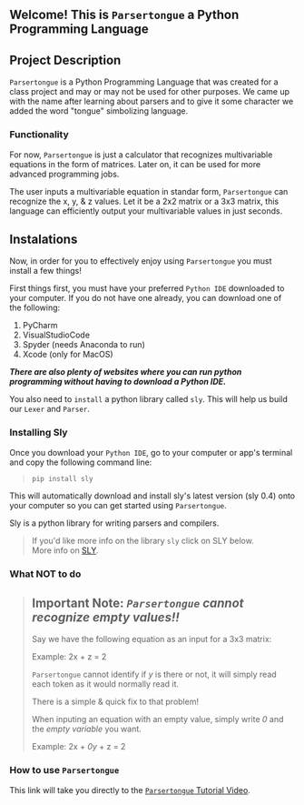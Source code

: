 ## Welcome! This is `Parsertongue` a Python Programming Language

## Project Description
`Parsertongue` is a Python Programming Language that was created for a class project and may or may not be used for other purposes. We came up with the name after learning about parsers and to give it some character we added the word "tongue" simbolizing language.
### Functionality
For now, `Parsertongue` is just a calculator that recognizes multivariable equations in the form of matrices. Later on, it can be used for more advanced programming jobs. 

The user inputs a multivariable equation in standar form, `Parsertongue` can recognize the x, y, & z values. Let it be a 2x2 matrix or a 3x3 matrix, this language can efficiently output your multivariable values in just seconds.

## Instalations
Now, in order for you to effectively enjoy using `Parsertongue` you must install a few things!

First things first, you must have your preferred `Python IDE` downloaded to your computer. 
If you do not have one already, you can download one of the following:
1. PyCharm
2. VisualStudioCode
3. Spyder (needs Anaconda to run)
4. Xcode (only for MacOS)

***There are also plenty of websites where you can run python programming without having to download a Python IDE.***

You also need to `install` a python library called `sly`. This will help us build our `Lexer` and `Parser`.

### Installing Sly
Once you download your `Python IDE`, go to your computer or app's terminal and copy the following command line:
> `pip install sly` 
> 
This will automatically download and install sly's latest version (sly 0.4) onto your computer so you can get started using `Parsertongue`.

Sly is a python library for writing parsers and compilers.

> If you'd like more info on the library `sly` click on SLY below.       
> More info on [SLY](https://sly.readthedocs.io/en/latest/sly.html).

### What NOT to do
> ## Important Note: _`Parsertongue` cannot recognize empty values!!_
> 
> Say we have the following equation as an input for a 3x3 matrix:
> 
> Example: 2x + z = 2
> 
> `Parsertongue` cannot identify if _y_ is there or not, it will simply read each token as it would normally read it.
> 
> There is a simple & quick fix to that problem! 
> 
> When inputing an equation with an empty value, simply write _0_ and the _empty variable_ you want.
> 
> Example: 2x + _0y_ + z = 2


### How to use `Parsertongue`
This link will take you directly to the [`Parsertongue` Tutorial Video](LINK).

